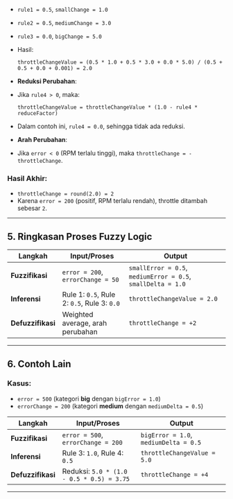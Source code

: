 - `rule1 = 0.5`, `smallChange = 1.0`
- `rule2 = 0.5`, `mediumChange = 3.0`
- `rule3 = 0.0`, `bigChange = 5.0`
- Hasil:
  ```
  throttleChangeValue = (0.5 * 1.0 + 0.5 * 3.0 + 0.0 * 5.0) / (0.5 + 0.5 + 0.0 + 0.001) = 2.0
  ```

- **Reduksi Perubahan**:
- Jika `rule4 > 0`, maka:
  ```
  throttleChangeValue = throttleChangeValue * (1.0 - rule4 * reduceFactor)
  ```
- Dalam contoh ini, `rule4 = 0.0`, sehingga tidak ada reduksi.

- **Arah Perubahan**:
- Jika `error < 0` (RPM terlalu tinggi), maka `throttleChange = -throttleChange`.

### Hasil Akhir:
- `throttleChange = round(2.0) = 2`
- Karena `error = 200` (positif, RPM terlalu rendah), throttle ditambah sebesar `2`.

---

## 5. Ringkasan Proses Fuzzy Logic
| **Langkah**         | **Input/Proses**                          | **Output**                     |
|----------------------|-------------------------------------------|--------------------------------|
| **Fuzzifikasi**      | `error = 200`, `errorChange = 50`         | `smallError = 0.5`, `mediumError = 0.5`, `smallDelta = 1.0` |
| **Inferensi**        | Rule 1: `0.5`, Rule 2: `0.5`, Rule 3: `0.0` | `throttleChangeValue = 2.0`    |
| **Defuzzifikasi**    | Weighted average, arah perubahan          | `throttleChange = +2`          |

---

## 6. Contoh Lain
### Kasus:
- `error = 500` (kategori **big** dengan `bigError = 1.0`)
- `errorChange = 200` (kategori **medium** dengan `mediumDelta = 0.5`)

| **Langkah**         | **Input/Proses**                          | **Output**                     |
|----------------------|-------------------------------------------|--------------------------------|
| **Fuzzifikasi**      | `error = 500`, `errorChange = 200`        | `bigError = 1.0`, `mediumDelta = 0.5` |
| **Inferensi**        | Rule 3: `1.0`, Rule 4: `0.5`              | `throttleChangeValue = 5.0`    |
| **Defuzzifikasi**    | Reduksi: `5.0 * (1.0 - 0.5 * 0.5) = 3.75` | `throttleChange = +4`          |

---